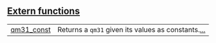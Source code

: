 
[Extern functions](./core-qm31-extern_functions.md)
 ---
| | |
|:---|:---|
| [qm31_const](./core-qm31-qm31_const.md) | Returns a `qm31`  given its values as constants.[...](./core-qm31-qm31_const.md) |

